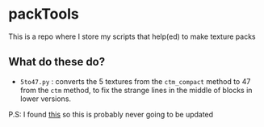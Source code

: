 # packTools
This is a repo where I store my scripts that help(ed) to make texture packs

## What do these do?
- `5to47.py` : converts the 5 textures from the `ctm_compact` method to 47 from the `ctm` method, to fix the strange lines in the middle of blocks in lower versions.

P.S: I found [this](https://github.com/ewanhowell5195/ewanhowell5195.github.io/releases) so this is probably never going to be updated
